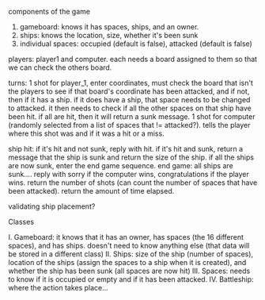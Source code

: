 components of the game
1. gameboard: knows it has spaces, ships, and an owner.
2. ships: knows the location, size, whether it's been sunk
3. individual spaces: occupied (default is false), attacked (default is false)


players: player1 and computer. each needs a board assigned to them so that we can check the others board.



turns: 1 shot for player_1, enter coordinates, must check the board that isn't the players to see if that board's coordinate has been attacked, and if not, then if it has a ship. if it does have a ship, that space needs to be changed to attacked. it then needs to check if all the other spaces on that ship have been hit. if all are hit, then it will return a sunk message.
1 shot for computer (randomly selected from a list of spaces that != attacked?). tells the player where this shot was and if it was a hit or a miss.



ship hit: if it's hit and not sunk, reply with hit. if it's hit and sunk, return a message that the ship is sunk and return the size of the ship. if all the ships are now sunk, enter the end game sequence.
end game: all ships are sunk.... reply with sorry if the computer wins, congratulations if the player wins. return the number of shots (can count the number of spaces that have been attacked). return the amount of time elapsed.

validating ship placement?



Classes

I. Gameboard: it knows that it has an owner, has spaces (the 16 different spaces), and has ships. doesn't need to know anything else (that data will be stored in a different class)
II. Ships: size of the ship (number of spaces), location of the ships (assign the spaces to a ship when it is created), and whether the ship has been sunk (all spaces are now hit)
III. Spaces: needs to know if it is occupied or empty and if it has been attacked.
IV. Battleship: where the action takes place...
